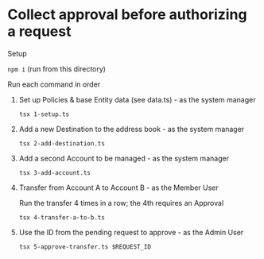 # Collect approval before authorizing a request
Setup

`npm i` (run from this directory)

Run each command in order

1. Set up Policies & base Entity data (see data.ts) - as the system manager

    `tsx 1-setup.ts`

2. Add a new Destination to the address book - as the system manager

    `tsx 2-add-destination.ts`

3. Add a second Account to be managed - as the system manager

    `tsx 3-add-account.ts`

4. Transfer from Account A to Account B - as the Member User

    Run the transfer 4 times in a row; the 4th requires an Approval

    `tsx 4-transfer-a-to-b.ts`

5. Use the ID from the pending request to approve - as the Admin User

    `tsx 5-approve-transfer.ts $REQUEST_ID`

